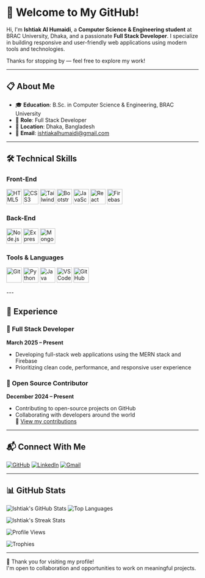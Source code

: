 # 👋 Welcome to My GitHub!

Hi, I'm **Ishtiak Al Humaidi**, a **Computer Science & Engineering student** at BRAC University, Dhaka, and a passionate **Full Stack Developer**. I specialize in building responsive and user-friendly web applications using modern tools and technologies.

Thanks for stopping by — feel free to explore my work!

---

## 📋 About Me

- 🎓 **Education**: B.Sc. in Computer Science & Engineering, BRAC University  
- 💼 **Role**: Full Stack Developer  
- 📍 **Location**: Dhaka, Bangladesh  
- 📧 **Email**: [ishtiakalhumaidi@gmail.com](mailto:ishtiakalhumaidi@gmail.com)

---

## 🛠 Technical Skills

### Front-End

<p align="left">
  <!-- HTML5 -->
  <img src="https://cdn.jsdelivr.net/gh/devicons/devicon/icons/html5/html5-original.svg" alt="HTML5" width="40" height="40"/>
  <!-- CSS3 -->
  <img src="https://cdn.jsdelivr.net/gh/devicons/devicon/icons/css3/css3-original.svg" alt="CSS3" width="40" height="40"/>
  <!-- Tailwind CSS -->
  <img src="https://www.svgrepo.com/show/354431/tailwindcss-icon.svg" alt="TailwindCSS" width="40" height="40"/>
  <!-- Bootstrap -->
  <img src="https://cdn.jsdelivr.net/gh/devicons/devicon/icons/bootstrap/bootstrap-original.svg" alt="Bootstrap" width="40" height="40"/>
  <!-- JavaScript -->
  <img src="https://cdn.jsdelivr.net/gh/devicons/devicon/icons/javascript/javascript-original.svg" alt="JavaScript" width="40" height="40"/>
  <!-- React -->
  <img src="https://cdn.jsdelivr.net/gh/devicons/devicon/icons/react/react-original.svg" alt="React" width="40" height="40"/>
  <!-- Firebase -->
  <img src="https://cdn.jsdelivr.net/gh/devicons/devicon/icons/firebase/firebase-plain.svg" alt="Firebase" width="40" height="40"/>

</p>

### Back-End

<p align="left">
  <!-- Node.js -->
  <img src="https://cdn.jsdelivr.net/gh/devicons/devicon/icons/nodejs/nodejs-original.svg" alt="Node.js" width="40" height="40"/>
  <!-- Express.js -->
  <img src="https://cdn.jsdelivr.net/gh/devicons/devicon/icons/express/express-original.svg" alt="Express.js" width="40" height="40"/>
  <!-- MongoDB -->
  <img src="https://cdn.jsdelivr.net/gh/devicons/devicon/icons/mongodb/mongodb-original.svg" alt="MongoDB" width="40" height="40"/>
</p>

### Tools & Languages

<p align="left">
  <!-- Git -->
  <img src="https://cdn.jsdelivr.net/gh/devicons/devicon/icons/git/git-original.svg" alt="Git" width="40" height="40"/>
  <!-- Python -->
  <img src="https://cdn.jsdelivr.net/gh/devicons/devicon/icons/python/python-original.svg" alt="Python" width="40" height="40"/>
  <!-- Java -->
  <img src="https://cdn.jsdelivr.net/gh/devicons/devicon/icons/java/java-original.svg" alt="Java" width="40" height="40"/>
  <!-- VS Code -->
  <img src="https://cdn.jsdelivr.net/gh/devicons/devicon/icons/vscode/vscode-original.svg" alt="VS Code" width="40" height="40"/>
  <!-- GitHub -->
  <img src="https://cdn.jsdelivr.net/gh/devicons/devicon/icons/github/github-original.svg" alt="GitHub" width="40" height="40"/>
</p>
---

## 💼 Experience

### 🔹 Full Stack Developer  
**March 2025 – Present**  
- Developing full-stack web applications using the MERN stack and Firebase  
- Prioritizing clean code, performance, and responsive user experience  

### 🔹 Open Source Contributor  
**December 2024 – Present**  
- Contributing to open-source projects on GitHub  
- Collaborating with developers around the world  
🔗 [View my contributions](https://github.com/ishtiak13)

---

## 📬 Connect With Me

[![GitHub](https://img.shields.io/badge/GitHub-000?style=flat&logo=github&logoColor=white)](https://github.com/ishtiak13)
[![LinkedIn](https://img.shields.io/badge/LinkedIn-0077B5?style=flat&logo=linkedin&logoColor=white)](https://www.linkedin.com/in/its-ishtiak)
[![Gmail](https://img.shields.io/badge/Gmail-D14836?style=flat&logo=gmail&logoColor=white)](mailto:ishtiakalhumaidi@gmail.com)

---

## 📊 GitHub Stats

![Ishtiak's GitHub Stats](https://github-readme-stats.vercel.app/api?username=ishtiak13&show_icons=true&theme=default)
![Top Languages](https://github-readme-stats.vercel.app/api/top-langs/?username=ishtiak13&layout=compact)

![Ishtiak's Streak Stats](https://github-readme-streak-stats.herokuapp.com?user=ishtiak13&theme=default)

![Profile Views](https://komarev.com/ghpvc/?username=ishtiak13&label=Profile%20views&color=0e75b6&style=flat)

![Trophies](https://github-profile-trophy.vercel.app/?username=ishtiak13&theme=flat&column=4&margin-w=15&margin-h=15)


---

🙏 Thank you for visiting my profile!  
I'm open to collaboration and opportunities to work on meaningful projects.
